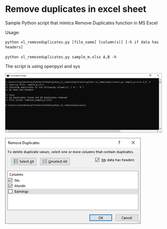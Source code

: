 # Remove duplicates in excel sheet  

Sample Python script that mimics Remove Duplicates function in MS Excel 

Usage:  
~~~~
python xl_removeduplicates.py [file_name] [column(s)] [-h if data has headers]

python xl_removeduplicates.py sample_m.xlsx A,B -h
~~~~

The script is using openpyxl and sys 

![Alt text](/screenshot2.PNG?raw=true)  

![Alt text](/screenshot.PNG?raw=true)  

